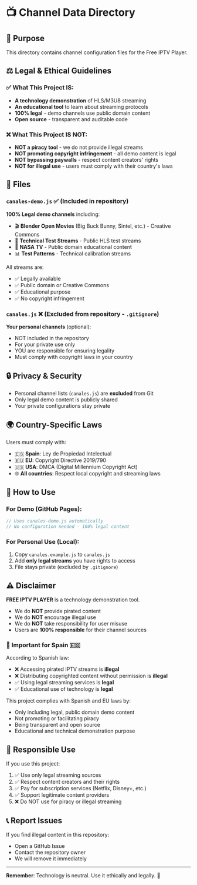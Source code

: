 # 📺 Channel Data Directory

## 🎯 Purpose

This directory contains channel configuration files for the Free IPTV Player.

## ⚖️ Legal & Ethical Guidelines

### ✅ What This Project IS:
- **A technology demonstration** of HLS/M3U8 streaming
- **An educational tool** to learn about streaming protocols
- **100% legal** - demo channels use public domain content
- **Open source** - transparent and auditable code

### ❌ What This Project IS NOT:
- **NOT a piracy tool** - we do not provide illegal streams
- **NOT promoting copyright infringement** - all demo content is legal
- **NOT bypassing paywalls** - respect content creators' rights
- **NOT for illegal use** - users must comply with their country's laws

## 📁 Files

### `canales-demo.js` ✅ (Included in repository)
**100% Legal demo channels** including:
- 🎬 **Blender Open Movies** (Big Buck Bunny, Sintel, etc.) - Creative Commons
- 🧪 **Technical Test Streams** - Public HLS test streams
- 🚀 **NASA TV** - Public domain educational content
- 📊 **Test Patterns** - Technical calibration streams

All streams are:
- ✅ Legally available
- ✅ Public domain or Creative Commons
- ✅ Educational purpose
- ✅ No copyright infringement

### `canales.js` ❌ (Excluded from repository - `.gitignore`)
**Your personal channels** (optional):
- NOT included in the repository
- For your private use only
- YOU are responsible for ensuring legality
- Must comply with copyright laws in your country

## 🔒 Privacy & Security

- Personal channel lists (`canales.js`) are **excluded** from Git
- Only legal demo content is publicly shared
- Your private configurations stay private

## 🌍 Country-Specific Laws

Users must comply with:
- 🇪🇸 **Spain**: Ley de Propiedad Intelectual
- 🇪🇺 **EU**: Copyright Directive 2019/790
- 🇺🇸 **USA**: DMCA (Digital Millennium Copyright Act)
- 🌐 **All countries**: Respect local copyright and streaming laws

## 📖 How to Use

### For Demo (GitHub Pages):
```javascript
// Uses canales-demo.js automatically
// No configuration needed - 100% legal content
```

### For Personal Use (Local):
1. Copy `canales.example.js` to `canales.js`
2. Add **only legal streams** you have rights to access
3. File stays private (excluded by `.gitignore`)

## ⚠️ Disclaimer

**FREE IPTV PLAYER** is a technology demonstration tool.

- We do **NOT** provide pirated content
- We do **NOT** encourage illegal use
- We do **NOT** take responsibility for user misuse
- Users are **100% responsible** for their channel sources

### 🚨 Important for Spain 🇪🇸

According to Spanish law:
- ❌ Accessing pirated IPTV streams is **illegal**
- ❌ Distributing copyrighted content without permission is **illegal**
- ✅ Using legal streaming services is **legal**
- ✅ Educational use of technology is **legal**

This project complies with Spanish and EU laws by:
- Only including legal, public domain demo content
- Not promoting or facilitating piracy
- Being transparent and open source
- Educational and technical demonstration purpose

## 🤝 Responsible Use

If you use this project:
1. ✅ Use only legal streaming sources
2. ✅ Respect content creators and their rights
3. ✅ Pay for subscription services (Netflix, Disney+, etc.)
4. ✅ Support legitimate content providers
5. ❌ Do NOT use for piracy or illegal streaming

## 📞 Report Issues

If you find illegal content in this repository:
- Open a GitHub Issue
- Contact the repository owner
- We will remove it immediately

---

**Remember**: Technology is neutral. Use it ethically and legally. 🙏

